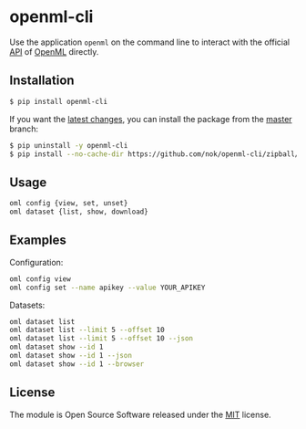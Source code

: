 # openml-cli

Use the application `openml` on the command line to interact with the official [API](https://openml.github.io/OpenML/REST-API/) of [OpenML](https://www.openml.org) directly.


## Installation

```bash
$ pip install openml-cli
```

If you want the [latest changes](changelog.md), you can install the package from the [master](https://github.com/nok/openml-cli/tree/master) branch:

```bash
$ pip uninstall -y openml-cli
$ pip install --no-cache-dir https://github.com/nok/openml-cli/zipball/master
```


## Usage

```bash
oml config {view, set, unset}
oml dataset {list, show, download}
```

## Examples

Configuration:

```bash
oml config view
oml config set --name apikey --value YOUR_APIKEY
```

Datasets:

```bash
oml dataset list
oml dataset list --limit 5 --offset 10
oml dataset list --limit 5 --offset 10 --json
oml dataset show --id 1
oml dataset show --id 1 --json
oml dataset show --id 1 --browser
```


## License

The module is Open Source Software released under the [MIT](license.txt) license.
